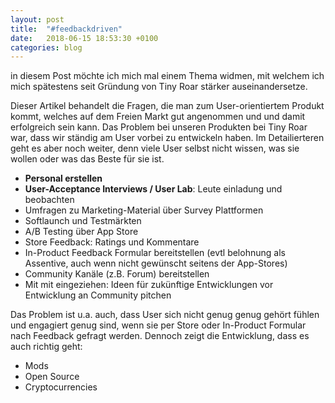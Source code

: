 ```yaml
---
layout: post
title:  "#feedbackdriven"
date:   2018-06-15 18:53:30 +0100
categories: blog
---
```




in diesem Post möchte ich mich mal einem Thema widmen, mit welchem ich mich spätestens seit Gründung von Tiny Roar stärker auseinandersetze. 

Dieser Artikel behandelt die Fragen, die man zum User-orientiertem Produkt kommt, welches auf dem Freien Markt gut angenommen und und damit erfolgreich sein kann. Das Problem bei unseren Produkten bei Tiny Roar war, dass wir ständig am User vorbei zu entwickeln haben. Im Detailierteren geht es aber noch weiter, denn viele User selbst nicht wissen, was sie wollen oder was das Beste für sie ist.

* **Personal erstellen**
* **User-Acceptance Interviews / User Lab**: Leute einladung und beobachten
* Umfragen zu Marketing-Material über Survey Plattformen
* Softlaunch und Testmärkten
* A/B Testing über App Store
* Store Feedback: Ratings und Kommentare
* In-Product Feedback Formular bereitstellen (evtl belohnung als Assentive, auch wenn nicht gewünscht seitens der App-Stores)
* Community Kanäle (z.B. Forum) bereitstellen
* Mit mit eingeziehen: Ideen für zukünftige Entwicklungen vor Entwicklung an Community pitchen

Das Problem ist u.a. auch, dass User sich nicht genug genug gehört fühlen und engagiert genug sind, wenn sie per Store oder In-Product Formular nach Feedback gefragt werden. Dennoch zeigt die Entwicklung, dass es auch richtig geht:

* Mods
* Open Source
* Cryptocurrencies
